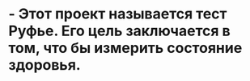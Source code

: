 # - Этот проект называется тест Руфье. Его цель заключается в том, что бы измерить состояние здоровья.
